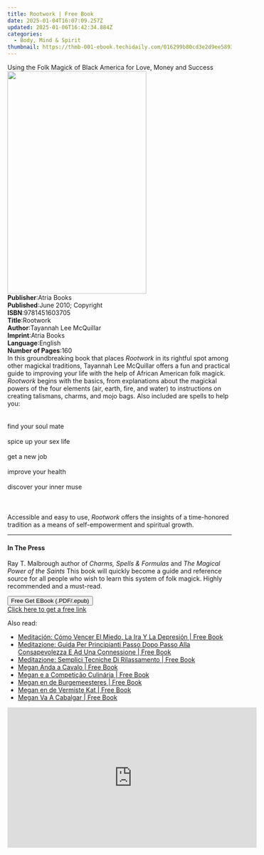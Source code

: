 ```yaml
---
title: Rootwork | Free Book
date: 2025-01-04T16:07:09.257Z
updated: 2025-01-06T16:42:34.884Z
categories:
  - Body, Mind & Spirit
thumbnail: https://thmb-001-ebook.techidaily.com/016299b80cd3e2d9ee58936b2fb3225d3da2f1501119e93c023d50029adc09c9.jpg
---
```

<main id="book-container">
  <div class="flex flex-col">
    <div class="book-brief flex-1 py-6 px-4 sm:p-6 md:py-10 md:px-8">
      <!-- brief-->
      <div class="book-brief-main">
        Using the Folk Magick of Black America for Love, Money and Success
      </div>
    </div>
    <div
      class="book-meta-info flex-1 grid gap-4 col-start-1 col-end-3 row-start-1 sm:mb-6 sm:grid-cols-4 lg:gap-6 lg:col-start-2 lg:row-end-6 lg:row-span-6 lg:mb-0"
    >
      <div
        class="book-meta-info-left place-content-center mt-4 p-4 text-sm leading-6 col-start-2 col-span-2 dark:text-slate-400"
      >
        <img
          class="w-full h-500 object-cover rounded-lg sm:h-255 sm:col-span-2 lg:col-span-full"
          src="https://img-001-ebook.techidaily.com/09258bfb708ac9e26f257c5cce9076940fba0fb19c6210a1183732f035803d1a.jpg"
          alt=""
          width="312"
          height="500"
        />
      </div>
      <div
        class="book-meta-info-right mt-2 col-start-1 row-start-2 col-span-3 self-center"
      >
        <!-- meta data  -->
        <div class="flex flex-col px-4 md:px-8">
          <div class="flex-1">
            <strong>Publisher</strong>:<span class="px-2">Atria Books</span>
          </div>
          <div class="flex-1">
            <strong>Published</strong>:<span class="px-2"
              >June 2010; Copyright</span
            >
          </div>
          <div class="flex-1">
            <strong>ISBN</strong>:<span class="px-2">9781451603705</span>
          </div>
          <div class="flex-1">
            <strong>Title</strong>:<span class="px-2">Rootwork</span>
          </div>
          <div class="flex-1">
            <strong>Author</strong>:<span class="px-2"
              >Tayannah Lee McQuillar</span
            >
          </div>
          <div class="flex-1">
            <strong>Imprint</strong>:<span class="px-2">Atria Books</span>
          </div>
          <div class="flex-1">
            <strong>Language</strong>:<span class="px-2">English</span>
          </div>
          <div class="flex-1">
            <strong>Number of Pages</strong>:<span class="px-2">160</span>
          </div>
        </div>
      </div>
    </div>
    <div class="book-description flex-1 py-6 px-4 sm:p-6 md:py-10 md:px-8">
      <div class="book-description-main">
        <div accordion-content="" id="description">
          In this groundbreaking book that places <i>Rootwork</i> in its
          rightful spot among other magickal traditions, Tayannah Lee McQuillar
          offers a fun and practical guide to improving your life with the help
          of African American folk magick. <i>Rootwork</i> begins with the
          basics, from explanations about the magickal powers of the four
          elements (air, earth, fire, and water) to instructions on creating
          talismans, charms, and mojo bags. Also included are spells to help
          you:<br /><br /><br />
          find your soul mate<br /><br />
          spice up your sex life<br /><br />
          get a new job<br /><br />
          improve your health<br /><br />
          discover your inner muse<br /><br /><br /><br />Accessible and easy to
          use, <i>Rootwork</i> offers the insights of a time-honored tradition
          as a means of self-empowerment and spiritual growth.
        </div>
        <div class="accordion-fader"></div>
      </div>
    </div>
    <div class="book-excerpts flex-1 py-6 px-4 sm:p-6 md:py-10 md:px-8">
      <!-- excerpts-->
      <div class="book-excerpts-main">
        <hr />
        <h4 class="placeholder placeholder-heading">
          <span>In The Press</span>
        </h4>
        <p>
          Ray T. Malbrough author of <i>Charms, Spells &amp; Formulas</i> and
          <i>The Magical Power of the Saints</i> This book will quickly become a
          guide and reference source for all people who wish to learn this
          system of folk magick. Highly recommended and a must-read.
        </p>
      </div>
    </div>
    <div
      class="book-about-author flex-1 py-6 px-4 sm:p-6 md:py-10 md:px-8"
    ></div>
    <div class="book-free-get flex-1 py-6 px-4 sm:p-6 md:py-10 md:px-8">
      <button
        id="btn-free-get"
        class="bg-blue-500 hover:bg-blue-700 text-white font-bold py-2 px-4 rounded"
      >
        Free Get EBook (.PDF/.epub)
      </button>
      <div id="countdown-display" class="px-2 text-lg mt-2"></div>
      <a
        id="free-link"
        class="hidden bg-blue-500 hover:bg-blue-700 text-white font-bold py-2 px-4 rounded"
        href="https://www.ebooks.com/en-us/book/541755/rootwork/tayannah-lee-mcquillar/"
        target="_blank"
        >Click here to get a free link</a
      >
    </div>
    <script>
      let countdownTime = 0;
      let countdownInterval = null;
      document
        .getElementById('btn-free-get')
        .addEventListener('click', startCountdown);
      function startCountdown() {
        countdownTime = new Date().getTime() + 60000 * 3;
        countdownInterval = setInterval(updateCountdown, 1000);
        document.getElementById('btn-free-get').disabled = true;
        document
          .getElementById('btn-free-get')
          .classList.add('bg-gray-500', 'cursor-not-allowed');
      }
      function updateCountdown() {
        let currentTime = new Date().getTime();
        let timeLeft = countdownTime - currentTime;
        let secondsLeft = Math.floor(timeLeft / 1000);
        document.getElementById('countdown-display').innerHTML =
          `Remaining time: ${secondsLeft} seconds.`;
        if (secondsLeft <= 0) {
          clearInterval(countdownInterval);
          document.getElementById('btn-free-get').classList.add('hidden');
          document.getElementById('free-link').classList.remove('hidden');
          document.getElementById('countdown-display').innerHTML = '';
        }
      }
    </script>
  </div>
</main>

<ins class="adsbygoogle"
      style="display:block"
      data-ad-client="ca-pub-7571918770474297"
      data-ad-slot="8358498916"
      data-ad-format="auto"
      data-full-width-responsive="true"></ins>
    

<span class="atpl-alsoreadstyle">Also read:</span>
<div><ul>
<li><a href="https://novels-ebooks.techidaily.com/209982845-9781071533086-meditacion-como-vencer-el-miedo-la-ira-y-la-depresion/"><u>Meditación: Cómo Vencer El Miedo, La Ira Y La Depresión | Free Book</u></a></li>
<li><a href="https://novels-ebooks.techidaily.com/209982833-9781071536711-meditazione-guida-per-principianti-passo-dopo-passo-alla-consapevolezza-e-ad-una-connessione/"><u>Meditazione: Guida Per Principianti Passo Dopo Passo Alla Consapevolezza E Ad Una Connessione | Free Book</u></a></li>
<li><a href="https://novels-ebooks.techidaily.com/209982697-9781071536728-meditazione-semplici-tecniche-di-rilassamento/"><u>Meditazione: Semplici Tecniche Di Rilassamento | Free Book</u></a></li>
<li><a href="https://novels-ebooks.techidaily.com/209982886-9781071533130-megan-anda-a-cavalo/"><u>Megan Anda a Cavalo | Free Book</u></a></li>
<li><a href="https://novels-ebooks.techidaily.com/209982826-9781071526743-megan-e-a-competicao-culinaria/"><u>Megan e a Competição Culinária | Free Book</u></a></li>
<li><a href="https://novels-ebooks.techidaily.com/209982768-9781071536667-megan-en-de-burgemeesteres/"><u>Megan en de Burgemeesteres | Free Book</u></a></li>
<li><a href="https://novels-ebooks.techidaily.com/209982868-9781071534502-megan-en-de-vermiste-kat/"><u>Megan en de Vermiste Kat | Free Book</u></a></li>
<li><a href="https://novels-ebooks.techidaily.com/209982681-9781071533291-megan-va-a-cabalgar/"><u>Megan Va A Cabalgar | Free Book</u></a></li>
</ul></div>

<!-- affiliate ads begin -->
<iframe width="560" height="315" src="https://www.youtube.com/embed/aIx71tPaWKg?si=lG5OiUe-M6eBJf5b" title="YouTube video player" frameborder="0" allow="accelerometer; autoplay; clipboard-write; encrypted-media; gyroscope; picture-in-picture; web-share" referrerpolicy="strict-origin-when-cross-origin" allowfullscreen></iframe>
<!-- affiliate ads end -->

